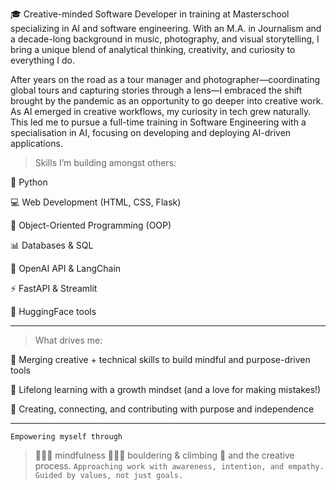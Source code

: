 🎓 Creative-minded Software Developer in training at Masterschool specializing in AI and software engineering. With an M.A. in Journalism and a decade-long background in music, photography, and visual storytelling, I bring a unique blend of analytical thinking, creativity, and curiosity to everything I do.

After years on the road as a tour manager and photographer—coordinating global tours and capturing stories through a lens—I embraced the shift brought by the pandemic as an opportunity to go deeper into creative work. As AI emerged in creative workflows, my curiosity in tech grew naturally. This led me to pursue a full-time training in Software Engineering with a specialisation in AI, focusing on developing and deploying AI-driven applications.

> Skills I’m building amongst others:

🐍 Python

💻 Web Development (HTML, CSS, Flask)

🧱 Object-Oriented Programming (OOP)

📊 Databases & SQL

🤖 OpenAI API & LangChain

⚡ FastAPI & Streamlit

🤖 HuggingFace tools

------------------------------------------------------

> What drives me:

🎯 Merging creative + technical skills to build mindful and purpose-driven tools

🎯 Lifelong learning with a growth mindset (and a love for making mistakes!)

🎯 Creating, connecting, and contributing with purpose and independence

------------------------------------------------------

`Empowering myself through`
> 🧘🏾‍♂️ mindfulness 
> 🧗🏾‍♂️ bouldering & climbing
> 💫 and the creative process.
`Approaching work with awareness, intention, and empathy.`
`Guided by values, not just goals.`
